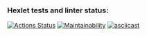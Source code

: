 ### Hexlet tests and linter status:
[![Actions Status](https://github.com/ArtemB91/java-project-lvl1/workflows/hexlet-check/badge.svg)](https://github.com/ArtemB91/java-project-lvl1/actions)
[![Maintainability](https://api.codeclimate.com/v1/badges/7f35f6e035d0a0c57554/maintainability)](https://codeclimate.com/github/ArtemB91/java-project-lvl1/maintainability)
[![asciicast](https://asciinema.org/a/cYJPnyh56EUBmhJkk8HiLDQwm.svg)](https://asciinema.org/a/cYJPnyh56EUBmhJkk8HiLDQwm)